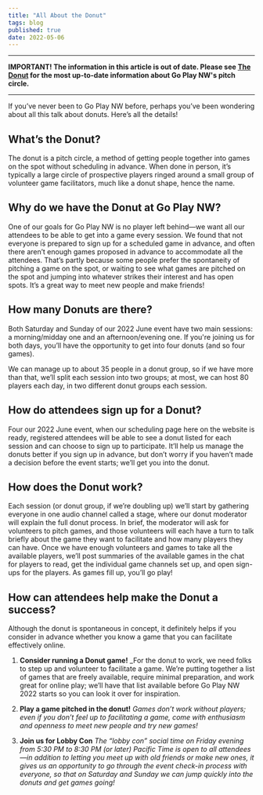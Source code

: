 ```yaml
---
title: "All About the Donut"
tags: blog
published: true
date: 2022-05-06
---
```


---
**IMPORTANT! The information in this article is out of date. Please see [The Donut](/the-donut) for the most up-to-date information about Go Play NW's pitch circle.**

---

If you’ve never been to Go Play NW before, perhaps you’ve been wondering about all this talk about donuts. Here’s all the details!

## What’s the Donut?
The donut is a pitch circle, a method of getting people together into games on the spot without scheduling in advance. When done in person, it’s typically a large circle of prospective players ringed around a small group of volunteer game facilitators, much like a donut shape, hence the name.

## Why do we have the Donut at Go Play NW?
One of our goals for Go Play NW is no player left behind—we want all our attendees to be able to get into a game every session. We found that not everyone is prepared to sign up for a scheduled game in advance, and often there aren’t enough games proposed in advance to accommodate all the attendees. That’s partly because some people prefer the spontaneity of pitching a game on the spot, or waiting to see what games are pitched on the spot and jumping into whatever strikes their interest and has open spots. It’s a great way to meet new people and make friends!

## How many Donuts are there?
Both Saturday and Sunday of our 2022 June event have two main sessions: a morning/midday one and an afternoon/evening one. If you're joining us for both days, you’ll have the opportunity to get into four donuts (and so four games).

We can manage up to about 35 people in a donut group, so if we have more than that, we’ll split each session into two groups; at most, we can host 80 players each day, in two different donut groups each session.

## How do attendees sign up for a Donut?
Four our 2022 June event, when our scheduling page here on the website is ready, registered attendees will be able to see a donut listed for each session and can choose to sign up to participate. It’ll help us manage the donuts better if you sign up in advance, but don’t worry if you haven’t made a decision before the event starts; we’ll get you into the donut.

## How does the Donut work?
Each session (or donut group, if we’re doubling up) we’ll start by gathering everyone in one audio channel called a stage, where our donut moderator will explain the full donut process. In brief, the moderator will ask for volunteers to pitch games, and those volunteers will each have a turn to talk briefly about the game they want to facilitate and how many players they can have. Once we have enough volunteers and games to take all the available players, we’ll post summaries of the available games in the chat for players to read, get the individual game channels set up, and open sign-ups for the players. As games fill up, you’ll go play!

## How can attendees help make the Donut a success?
Although the donut is spontaneous in concept, it definitely helps if you consider in advance whether you know a game that you can facilitate effectively online.

1. **Consider running a Donut game!** _For the donut to work, we need folks to step up and volunteer to facilitate a game. We’re putting together a list of games that are freely available, require minimal preparation, and work great for online play; we’ll have that list available before Go Play NW 2022 starts so you can look it over for inspiration.

2. **Play a game pitched in the donut!** _Games don’t work without players; even if you don’t feel up to facilitating a game, come with enthusiasm and openness to meet new people and try new games!_

3. **Join us for Lobby Con** _The “lobby con” social time on Friday evening from 5:30 PM to 8:30 PM (or later) Pacific Time is open to all attendees—in addition to letting you meet up with old friends or make new ones, it gives us an opportunity to go through the event check-in process with everyone, so that on Saturday and Sunday we can jump quickly into the donuts and get games going!_
